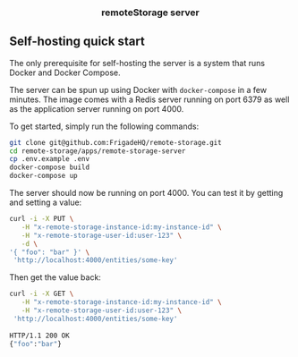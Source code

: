<H3 align="center"><strong>remoteStorage server</strong></H3>

## Self-hosting quick start

The only prerequisite for self-hosting the server is a system that runs Docker and Docker Compose.

The server can be spun up using Docker with `docker-compose` in a few minutes. The image comes with a Redis server running on port 6379 as well as the application server running on port 4000.

To get started, simply run the following commands:

```bash
git clone git@github.com:FrigadeHQ/remote-storage.git
cd remote-storage/apps/remote-storage-server
cp .env.example .env
docker-compose build
docker-compose up
```

The server should now be running on port 4000. You can test it by getting and setting a value:

```bash
curl -i -X PUT \
   -H "x-remote-storage-instance-id:my-instance-id" \
   -H "x-remote-storage-user-id:user-123" \
   -d \
'{ "foo": "bar" }' \
 'http://localhost:4000/entities/some-key'
```

Then get the value back:

```bash
curl -i -X GET \
   -H "x-remote-storage-instance-id:my-instance-id" \
   -H "x-remote-storage-user-id:user-123" \
 'http://localhost:4000/entities/some-key'
 
HTTP/1.1 200 OK
{"foo":"bar"}
```
